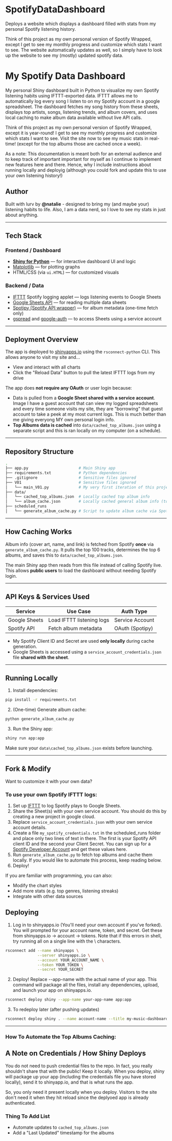 # SpotifyDataDashboard
Deploys a website which displays a dashboard filled with stats from my personal Spotify listening history. 


Think of this project as my own personal version of Spotify Wrapped, except I get to see my monthly progress and customize which stats I want to see. The website automatically updates as well, so I simply have to look up the website to see my (mostly) updated spotify data. 


# My Spotify Data Dashboard

My personal Shiny dashboard built in Python to visualize my own Spotify listening habits using IFTTT-exported data. IFTTT allows me to automatically log every song I listen to on my Spotify account in a google spreadsheet. The dashboard fetches my song history from these sheets, displays top artists, songs, listening trends, and album covers, and uses local caching to make album data available without live API calls.

Think of this project as my own personal version of Spotify Wrapped, except it is year-round! I get to see my monthly progress and customize which stats I want to see. Visit the site now to see my music stats in real-time! (except for the top albums those are cached once a week).

As a note: This documentation is meant both for an external audience and to keep track of important important for myself as I continue to implement new features here and there. Hence, why I include instructions about running locally and deployig (although you could fork and update this to use your own listening history!)

## Author

Built with lurv by **@natalie** - designed to bring my (and maybe your) listening habits to life. Also, I am a data nerd, so I love to see my stats in just about anything. 



---

## Tech Stack

### Frontend / Dashboard
- [**Shiny for Python**](https://shiny.posit.co/py/) — for interactive dashboard UI and logic
- [Matplotlib](https://matplotlib.org/) — for plotting graphs
- HTML/CSS (via `ui.HTML`) — for customized visuals

### Backend / Data
- [IFTTT](https://ifttt.com/) Spotify logging applet — logs listening events to Google Sheets
- [Google Sheets API](https://developers.google.com/sheets/api) — for reading multiple data sheets
- [Spotipy (Spotify API wrapper)](https://spotipy.readthedocs.io/) — for album metadata (one-time fetch only)
- [gspread](https://docs.gspread.org/) and [google-auth](https://google-auth.readthedocs.io/) — to access Sheets using a service account

---

## Deployment Overview

The app is deployed to [shinyapps.io](https://www.shinyapps.io/) using the `rsconnect-python` CLI. This allows anyone to visit my site and...
- View and interact with all charts
- Click the "Reload Data" button to pull the latest IFTTT logs from my drive 

The app does **not require any OAuth** or user login because:
- Data is pulled from a **Google Sheet shared with a service account**. Image I have a guest account that can view my logged spreadsheets and every time someone visits my site, they are "borrowing" that guest account to take a peek at my most current logs. This is much better than me giving everyong MY own personal login info. 
- **Top Albums data is cached** into `data/cached_top_albums.json` using a separate script and this is ran locally on my computer (on a schedule). 

---

## Repository Structure

```bash
.
├── app.py                      # Main Shiny app
├── requirements.txt            # Python dependencies
├── .gitignore                  # Sensitive files ignored
├── V01                         # Sensitive files ignored
│   └── main_V01.py             # My very first iteration of this project 
├── data/
│   └── cached_top_albums.json  # Locally cached top album info
│   └── album_cache.json        # Locally cached general album info (to lessen the number of API calls used every reload)
├── scheduled_runs    
│   └── generate_album_cache.py # Script to update album cache via Spotify API
```

---

## How Caching Works

Album info (cover art, name, and link) is fetched from Spotify **once** via `generate_album_cache.py`. It pulls the top 100 tracks, determines the top 6 albums, and saves this to `data/cached_top_albums.json`.

The main Shiny app then reads from this file instead of calling Spotify live. This allows **public users** to load the dashboard without needing Spotify login.

---

## API Keys & Services Used

| Service       | Use Case                 | Auth Type           |
|---------------|--------------------------|---------------------|
| Google Sheets | Load IFTTT listening logs| Service Account     |
| Spotify API   | Fetch album metadata     | OAuth (Spotipy)     |

- My Spotify Client ID and Secret are used **only locally** during cache generation. 
- Google Sheets is accessed using a `service_account_credentials.json` file **shared with the sheet**.

---

## Running Locally

1. Install dependencies:
```bash
pip install -r requirements.txt
```

2. (One-time) Generate album cache:
```bash
python generate_album_cache.py
```

3. Run the Shiny app:
```bash
shiny run app:app
```

Make sure your `data\cached_top_albums.json` exists before launching.

---

## Fork & Modify

Want to customize it with your own data?

### To use your own Spotify IFTTT logs:
1. Set up [IFTTT](https://ifttt.com/) to log Spotify plays to Google Sheets. 
2. Share the Sheet(s) with your own service account. You should do this by creating a new project in google cloud. 
3. Replace `service_account_credentials.json` with your own service account details.
4. Create a file `my_spotify_credentials.txt` in the scheduled_runs folder and place only two lines of text in there. The first is your Spotify API client ID and the second your Client Secret. You can sign up for a [Spotify Developer Account](https://developer.spotify.com/) and get these values here. 
5. Run `generate_album_cache.py` to fetch top albums and cache them locally. If you would like to automate this process, keep reading below. 
6. Deploy!

If you are familiar with programming, you can also:
- Modify the chart styles
- Add more stats (e.g. top genres, listening streaks)
- Integrate with other data sources 

## Deploying

1. Log in to shinyapps.io (You'll need your own account if you've forked). You will prompted for your account name, token, and secret. Get these from shinyapps.io -> account -> tokens. Note that if this errors in shell, try running all on a single line with the \ characters.
```bash
rsconnect add --name shinyapps \
              --server shinyapps.io \
              --account YOUR_ACCOUNT_NAME \
              --token YOUR_TOKEN \
              --secret YOUR_SECRET
```
2. Deploy! Replace --app-name with the actual name of your app. This command will package all the files, install any dependencies, upload, and launch your app on shinyapps.io. 
```bash
rsconnect deploy shiny --app-name your-app-name app:app
```
3. To redeploy later (after pushing updates)
```bash
rsconnect deploy shiny . --name account-name --title my-music-dashboard
```
---

### How To Automate the Top Albums Caching:


## A Note on Credentials / How Shiny Deploys

You do not need to push credential files to the repo. In fact, you really shouldn't share that with the public! Keep it locally. When you deploy, shiny will package up your app (including the credentials file you have stored locally), send it to shinyapp.io, and that is what runs the app. 

So, you only need it present locally when you deploy. Visitors to the site don't need it when they hit reload since the deplyoed app is already authenticated. 


### Thing To Add List
* Automate updates to `cached_top_albums.json`
* Add a "Last Updated" timestamp for the albums